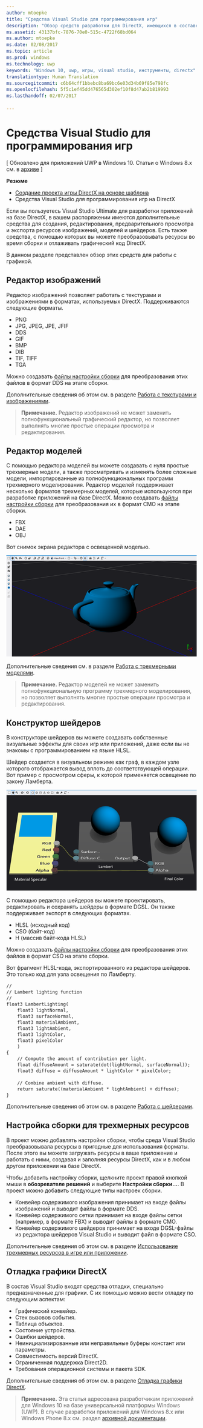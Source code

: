```yaml
---
author: mtoepke
title: "Средства Visual Studio для программирования игр"
description: "Обзор средств разработки для DirectX, имеющихся в составе Visual Studio."
ms.assetid: 43137bfc-7876-70e0-515c-4722f68bd064
ms.author: mtoepke
ms.date: 02/08/2017
ms.topic: article
ms.prod: windows
ms.technology: uwp
keywords: "Windows 10, uwp, игры, visual studio, инструменты, directx"
translationtype: Human Translation
ms.sourcegitcommit: c6b64cff1bbebc8ba69bc6e03d34b69f85e798fc
ms.openlocfilehash: 5f5c1ef45dd476565d302ef10f8d47ab2b819993
ms.lasthandoff: 02/07/2017

---
```


# <a name="visual-studio-tools-for-game-programming"></a>Средства Visual Studio для программирования игр


\[ Обновлено для приложений UWP в Windows 10. Статьи о Windows 8.x см. в [архиве](http://go.microsoft.com/fwlink/p/?linkid=619132) \]

**Резюме**

-   [Создание проекта игры DirectX на основе шаблона](user-interface.md)
-   Средства Visual Studio для программирования игр на DirectX


Если вы пользуетесь Visual Studio Ultimate для разработки приложений на базе DirectX, в вашем распоряжении имеются дополнительные средства для создания, редактирования, предварительного просмотра и экспорта ресурсов изображений, моделей и шейдеров. Есть также средства, с помощью которых вы можете преобразовывать ресурсы во время сборки и отлаживать графический код DirectX.

В данном разделе представлен обзор этих средств для работы с графикой.

## <a name="image-editor"></a>Редактор изображений


Редактор изображений позволяет работать с текстурами и изображениями в форматах, используемых DirectX. Поддерживаются следующие форматы.

-   PNG
-   JPG, JPEG, JPE, JFIF
-   DDS
-   GIF
-   BMP
-   DIB
-   TIF, TIFF
-   TGA

Можно создавать [файлы настройки сборки](#build-customizations-for-3d-assets) для преобразования этих файлов в формат DDS на этапе сборки.

Дополнительные сведения об этом см. в разделе [Работа с текстурами и изображениями](https://msdn.microsoft.com/library/windows/apps/hh873119.aspx).

> **Примечание.** Редактор изображений не может заменить полнофункциональный графический редактор, но позволяет выполнять многие простые операции просмотра и редактирования.

 

## <a name="model-editor"></a>Редактор моделей


С помощью редактора моделей вы можете создавать с нуля простые трехмерные модели, а также просматривать и изменять более сложные модели, импортированные из полнофункциональных программ трехмерного моделирования. Редактор моделей поддерживает несколько форматов трехмерных моделей, которые используются при разработке приложений на базе DirectX. Можно создавать [файлы настройки сборки](#build-customizations-for-3d-assets) для преобразования их в формат CMO на этапе сборки.

-   FBX
-   DAE
-   OBJ

Вот снимок экрана редактора с освещенной моделью.

![чайник](images/modeleditor.png)

Дополнительные сведения см. в разделе [Работа с трехмерными моделями](https://msdn.microsoft.com/library/windows/apps/hh873114.aspx).

> **Примечание.** Редактор моделей не может заменить полнофункциональную программу трехмерного моделирования, но позволяет выполнять многие простые операции просмотра и редактирования.

 

## <a name="shader-designer"></a>Конструктор шейдеров


В конструкторе шейдеров вы можете создавать собственные визуальные эффекты для своих игр или приложений, даже если вы не знакомы с программированием на языке HLSL.

Шейдер создается в визуальном режиме как граф, в каждом узле которого отображается вывод вплоть до соответствующей операции. Вот пример с просмотром сферы, к которой применяется освещение по закону Ламберта.

![визуальный граф шейдера](images/shaderdesigner.png)

С помощью редактора шейдеров вы можете проектировать, редактировать и сохранять шейдеры в формате DGSL. Он также поддерживает экспорт в следующих форматах.

-   HLSL (исходный код)
-   CSO (байт-код)
-   H (массив байт-кода HLSL)

Можно создавать [файлы настройки сборки](#build-customizations-for-3d-assets) для преобразования этих файлов в формат CSO на этапе сборки.

Вот фрагмент HLSL-кода, экспортированного из редактора шейдеров. Это только код для узла освещения по Ламберту.

```hlsl
//
// Lambert lighting function
//
float3 LambertLighting(
    float3 lightNormal,
    float3 surfaceNormal,
    float3 materialAmbient,
    float3 lightAmbient,
    float3 lightColor,
    float3 pixelColor
    )
{
    // Compute the amount of contribution per light.
    float diffuseAmount = saturate(dot(lightNormal, surfaceNormal));
    float3 diffuse = diffuseAmount * lightColor * pixelColor;

    // Combine ambient with diffuse.
    return saturate((materialAmbient * lightAmbient) + diffuse);
}
```

Дополнительные сведения об этом см. в разделе [Работа с шейдерами](https://msdn.microsoft.com/library/windows/apps/hh873117.aspx).

## <a name="build-customizations-for-3d-assets"></a>Настройка сборки для трехмерных ресурсов


В проект можно добавлять настройки сборки, чтобы среда Visual Studio преобразовывала ресурсы в пригодные для использования форматы. После этого вы можете загружать ресурсы в ваше приложение и работать с ними, создавая и заполняя ресурсы DirectX, как и в любом другом приложении на базе DirectX.

Чтобы добавить настройку сборки, щелкните проект правой кнопкой мыши в **обозревателе решений** и выберите **Настройки сборки...**. В проект можно добавить следующие типы настроек сборки.

-   Конвейер содержимого изображения принимает на входе файлы изображений и выводит файлы в формате DDS.
-   Конвейер содержимого сетки принимает на входе файлы сетки (например, в формате FBX) и выводит файлы в формате CMO.
-   Конвейер содержимого шейдеров принимает на входе DGSL-файлы из редактора шейдеров Visual Studio и выводит файл в формате CSO.

Дополнительные сведения об этом см. в разделе [Использование трехмерных ресурсов в игре или приложении](https://msdn.microsoft.com/library/windows/apps/hh972446.aspx).

## <a name="debugging-directx-graphics"></a>Отладка графики DirectX


В состав Visual Studio входят средства отладки, специально предназначенные для графики. С их помощью можно вести отладку по следующим аспектам:

-   Графический конвейер.
-   Стек вызовов события.
-   Таблица объектов.
-   Состояние устройства.
-   Ошибки шейдеров.
-   Неинициализированные или неправильные буферы констант или параметры.
-   Совместимость версий DirectX.
-   Ограниченная поддержка Direct2D.
-   Требования операционной системы и пакета SDK.

Дополнительные сведения об этом см. в разделе [Отладка графики DirectX](https://msdn.microsoft.com/library/windows/apps/hh315751.aspx).

> **Примечание.** Эта статья адресована разработчикам приложений для Windows 10 на базе универсальной платформы Windows (UWP). В случае разработки приложений для Windows 8.x или Windows Phone 8.x см. раздел [архивной документации](http://go.microsoft.com/fwlink/p/?linkid=619132).

 

 

 






